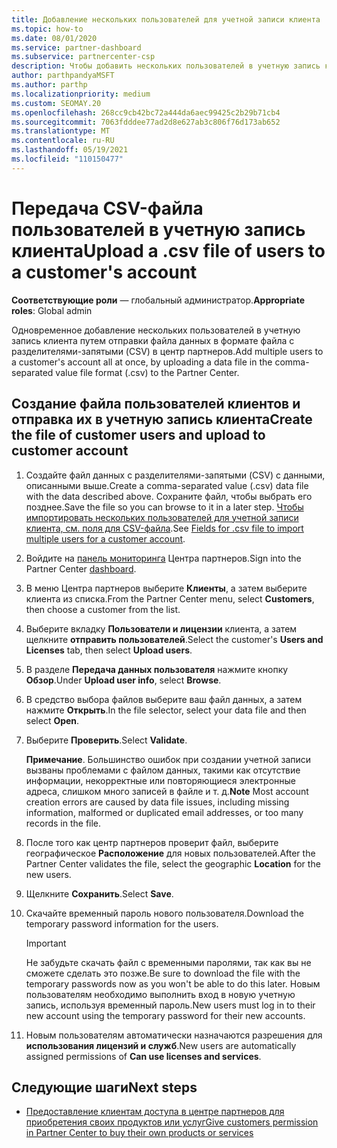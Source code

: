 ```yaml
---
title: Добавление нескольких пользователей для учетной записи клиента
ms.topic: how-to
ms.date: 08/01/2020
ms.service: partner-dashboard
ms.subservice: partnercenter-csp
description: Чтобы добавить нескольких пользователей в учетную запись клиента, отправьте файл данных в центр партнеров, используя формат файла значений с разделителями-запятыми (CSV).
author: parthpandyaMSFT
ms.author: parthp
ms.localizationpriority: medium
ms.custom: SEOMAY.20
ms.openlocfilehash: 268cc9cb42bc72a444da6aec99425c2b29b71cb4
ms.sourcegitcommit: 7063fdddee77ad2d8e627ab3c806f76d173ab652
ms.translationtype: MT
ms.contentlocale: ru-RU
ms.lasthandoff: 05/19/2021
ms.locfileid: "110150477"
---
```

# <a name="upload-a-csv-file-of-users-to-a-customers-account"></a><span data-ttu-id="90a13-103">Передача CSV-файла пользователей в учетную запись клиента</span><span class="sxs-lookup"><span data-stu-id="90a13-103">Upload a .csv file of users to a customer's account</span></span>


<span data-ttu-id="90a13-104">**Соответствующие роли** — глобальный администратор.</span><span class="sxs-lookup"><span data-stu-id="90a13-104">**Appropriate roles**: Global admin</span></span>

<span data-ttu-id="90a13-105">Одновременное добавление нескольких пользователей в учетную запись клиента путем отправки файла данных в формате файла с разделителями-запятыми (CSV) в центр партнеров.</span><span class="sxs-lookup"><span data-stu-id="90a13-105">Add multiple users to a customer's account all at once, by uploading a data file in the comma-separated value file format (.csv) to the Partner Center.</span></span> 

## <a name="create-the-file-of-customer-users-and-upload-to-customer-account"></a><span data-ttu-id="90a13-106">Создание файла пользователей клиентов и отправка их в учетную запись клиента</span><span class="sxs-lookup"><span data-stu-id="90a13-106">Create the file of customer users and upload to customer account</span></span>

1. <span data-ttu-id="90a13-107">Создайте файл данных с разделителями-запятыми (CSV) с данными, описанными выше.</span><span class="sxs-lookup"><span data-stu-id="90a13-107">Create a comma-separated value (.csv) data file with the data described above.</span></span> <span data-ttu-id="90a13-108">Сохраните файл, чтобы выбрать его позднее.</span><span class="sxs-lookup"><span data-stu-id="90a13-108">Save the file so you can browse to it in a later step.</span></span> <span data-ttu-id="90a13-109">[Чтобы импортировать нескольких пользователей для учетной записи клиента, см. поля для CSV-файла](file-customer-users.md).</span><span class="sxs-lookup"><span data-stu-id="90a13-109">See [Fields for .csv file to import multiple users for a customer account](file-customer-users.md).</span></span> 

2. <span data-ttu-id="90a13-110">Войдите на [панель мониторинга](https://partner.microsoft.com/dashboard) Центра партнеров.</span><span class="sxs-lookup"><span data-stu-id="90a13-110">Sign into the Partner Center [dashboard](https://partner.microsoft.com/dashboard).</span></span>

3. <span data-ttu-id="90a13-111">В меню Центра партнеров выберите **Клиенты**, а затем выберите клиента из списка.</span><span class="sxs-lookup"><span data-stu-id="90a13-111">From the Partner Center menu, select **Customers**, then choose a customer from the list.</span></span>

4. <span data-ttu-id="90a13-112">Выберите вкладку **Пользователи и лицензии** клиента, а затем щелкните **отправить пользователей**.</span><span class="sxs-lookup"><span data-stu-id="90a13-112">Select the customer's **Users and Licenses** tab, then select **Upload users**.</span></span>

5. <span data-ttu-id="90a13-113">В разделе **Передача данных пользователя** нажмите кнопку **Обзор**.</span><span class="sxs-lookup"><span data-stu-id="90a13-113">Under **Upload user info**, select **Browse**.</span></span>

6. <span data-ttu-id="90a13-114">В средство выбора файлов выберите ваш файл данных, а затем нажмите **Открыть**.</span><span class="sxs-lookup"><span data-stu-id="90a13-114">In the file selector, select your data file and then select **Open**.</span></span>

7. <span data-ttu-id="90a13-115">Выберите **Проверить**.</span><span class="sxs-lookup"><span data-stu-id="90a13-115">Select **Validate**.</span></span>

    <span data-ttu-id="90a13-116">**Примечание**. Большинство ошибок при создании учетной записи вызваны проблемами с файлом данных, такими как отсутствие информации, некорректные или повторяющиеся электронные адреса, слишком много записей в файле и т. д.</span><span class="sxs-lookup"><span data-stu-id="90a13-116">**Note**  Most account creation errors are caused by data file issues, including missing information, malformed or duplicated email addresses, or too many records in the file.</span></span>

8. <span data-ttu-id="90a13-117">После того как центр партнеров проверит файл, выберите географическое **Расположение** для новых пользователей.</span><span class="sxs-lookup"><span data-stu-id="90a13-117">After the Partner Center validates the file, select the geographic **Location** for the new users.</span></span>
9. <span data-ttu-id="90a13-118">Щелкните **Сохранить**.</span><span class="sxs-lookup"><span data-stu-id="90a13-118">Select **Save**.</span></span>
10. <span data-ttu-id="90a13-119">Скачайте временный пароль нового пользователя.</span><span class="sxs-lookup"><span data-stu-id="90a13-119">Download the temporary password information for the users.</span></span>

    >[!IMPORTANT]
    > <span data-ttu-id="90a13-120">Не забудьте скачать файл с временными паролями, так как вы не сможете сделать это позже.</span><span class="sxs-lookup"><span data-stu-id="90a13-120">Be sure to download the file with the temporary passwords now as you won't be able to do this later.</span></span> <span data-ttu-id="90a13-121">Новым пользователям необходимо выполнить вход в новую учетную запись, используя временный пароль.</span><span class="sxs-lookup"><span data-stu-id="90a13-121">New users must log in to their new account using the temporary password for their new accounts.</span></span>

11. <span data-ttu-id="90a13-122">Новым пользователям автоматически назначаются разрешения для **использования лицензий и служб**.</span><span class="sxs-lookup"><span data-stu-id="90a13-122">New users are automatically assigned permissions of **Can use licenses and services**.</span></span> 

## <a name="next-steps"></a><span data-ttu-id="90a13-123">Следующие шаги</span><span class="sxs-lookup"><span data-stu-id="90a13-123">Next steps</span></span>

- [<span data-ttu-id="90a13-124">Предоставление клиентам доступа в центре партнеров для приобретения своих продуктов или услуг</span><span class="sxs-lookup"><span data-stu-id="90a13-124">Give customers permission in Partner Center to buy their own products or services</span></span>](give-customers-permission.md)
